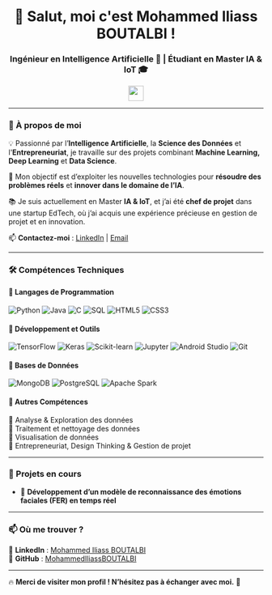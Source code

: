 <h1 align="center">👋 Salut, moi c'est Mohammed Iliass BOUTALBI !</h1>
<h3 align="center">Ingénieur en Intelligence Artificielle 🤖 | Étudiant en Master IA & IoT 🎓</h3>

<p align="center">
  <img src="https://media.giphy.com/media/hvRJCLFzcasrR4ia7z/giphy.gif" width="30">
</p>

---

### 🚀 À propos de moi  
💡 Passionné par l’**Intelligence Artificielle**, la **Science des Données** et l'**Entrepreneuriat**, je travaille sur des projets combinant **Machine Learning, Deep Learning** et **Data Science**.  

🔬 Mon objectif est d’exploiter les nouvelles technologies pour **résoudre des problèmes réels** et **innover dans le domaine de l’IA**.  

📚 Je suis actuellement en Master **IA & IoT**, et j’ai été **chef de projet** dans une startup EdTech, où j’ai acquis une expérience précieuse en gestion de projet et en innovation.  

📫 **Contactez-moi** : [LinkedIn](https://www.linkedin.com/in/mohammed-iliass-boutalbi-2580282b0/) | [Email](mailto:mohammediliass.boutalbi@gmail.com)  

---

### 🛠️ Compétences Techniques  

#### 🔹 **Langages de Programmation**  
![Python](https://img.shields.io/badge/Python-3776AB?style=for-the-badge&logo=python&logoColor=white)
![Java](https://img.shields.io/badge/Java-007396?style=for-the-badge&logo=openjdk&logoColor=white)
![C](https://img.shields.io/badge/C-00599C?style=for-the-badge&logo=c&logoColor=white)
![SQL](https://img.shields.io/badge/SQL-4479A1?style=for-the-badge&logo=postgresql&logoColor=white)
![HTML5](https://img.shields.io/badge/HTML5-E34F26?style=for-the-badge&logo=html5&logoColor=white)
![CSS3](https://img.shields.io/badge/CSS3-1572B6?style=for-the-badge&logo=css3&logoColor=white)

#### 🔹 **Développement et Outils**  
![TensorFlow](https://img.shields.io/badge/TensorFlow-FF6F00?style=for-the-badge&logo=tensorflow&logoColor=white)
![Keras](https://img.shields.io/badge/Keras-D00000?style=for-the-badge&logo=keras&logoColor=white)
![Scikit-learn](https://img.shields.io/badge/Scikit--Learn-F7931E?style=for-the-badge&logo=scikitlearn&logoColor=white)
![Jupyter](https://img.shields.io/badge/Jupyter-F37626?style=for-the-badge&logo=jupyter&logoColor=white)
![Android Studio](https://img.shields.io/badge/Android_Studio-3DDC84?style=for-the-badge&logo=android-studio&logoColor=white)
![Git](https://img.shields.io/badge/Git-F05032?style=for-the-badge&logo=git&logoColor=white)

#### 🔹 **Bases de Données**  
![MongoDB](https://img.shields.io/badge/MongoDB-4EA94B?style=for-the-badge&logo=mongodb&logoColor=white)
![PostgreSQL](https://img.shields.io/badge/PostgreSQL-336791?style=for-the-badge&logo=postgresql&logoColor=white)
![Apache Spark](https://img.shields.io/badge/Apache_Spark-FDEE21?style=for-the-badge&logo=apachespark&logoColor=black)

#### 🔹 **Autres Compétences**  
🔹 Analyse & Exploration des données  
🔹 Traitement et nettoyage des données  
🔹 Visualisation de données  
🔹 Entrepreneuriat, Design Thinking & Gestion de projet  

---


### 🚀 Projets en cours  
- 🤖 **Développement d’un modèle de reconnaissance des émotions faciales (FER) en temps réel**  

---


### 📫 Où me trouver ?  
📍 **LinkedIn** : [Mohammed Iliass BOUTALBI](https://www.linkedin.com/in/mohammed-iliass-boutalbi-2580282b0/)  
📍 **GitHub** : [MohammedIliassBOUTALBI](https://github.com/MohammedIliassBOUTALBI)  

---

🔥 **Merci de visiter mon profil ! N’hésitez pas à échanger avec moi.** 🚀  
